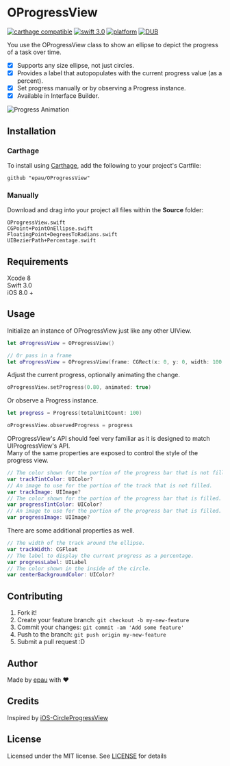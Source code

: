 # OProgressView

[![carthage compatible](https://img.shields.io/badge/Carthage-compatible-4BC51D.svg?style=flat)](https://github.com/Carthage/Carthage)
[![swift 3.0](https://img.shields.io/badge/Swift-3.0-orange.svg?style=flat)](https://developer.apple.com/swift/)
[![platform](https://img.shields.io/badge/platform-iOS-lightgrey.svg?style=flat)](https://github.com/epau/OProgressView)
[![DUB](https://img.shields.io/dub/l/vibe-d.svg)](https://github.com/epau/OProgressView)

You use the OProgressView class to show an ellipse to depict the progress of a task over time.

- [x] Supports any size ellipse, not just circles.
- [x] Provides a label that autopopulates with the current progress value (as a percent).
- [x] Set progress manually or by observing a Progress instance.
- [x] Available in Interface Builder.

![Progress Animation](http://i.giphy.com/UztBbbFqMkRKE.gif)

## Installation

### Carthage
To install using [Carthage](), add the following to your project's Cartfile:
```
github "epau/OProgressView"
```

### Manually
Download and drag into your project all files within the **Source** folder:
```
OProgressView.swift
CGPoint+PointOnEllipse.swift
FloatingPoint+DegreesToRadians.swift
UIBezierPath+Percentage.swift
```

## Requirements

Xcode 8  
Swift 3.0  
iOS 8.0 +

## Usage
Initialize an instance of OProgressView just like any other UIView.
```swift
let oProgressView = OProgressView()

// Or pass in a frame
let oProgressView = OProgressView(frame: CGRect(x: 0, y: 0, width: 100, height: 100))

```

Adjust the current progress, optionally animating the change.
```swift
oProgressView.setProgress(0.80, animated: true)
```

Or observe a Progress instance.
```swift
let progress = Progress(totalUnitCount: 100)

oProgressView.observedProgress = progress
```

OProgressView's API should feel very familiar as it is designed to match UIProgressView's API.  
Many of the same properties are exposed to control the style of the progress view.
```swift
// The color shown for the portion of the progress bar that is not filled.
var trackTintColor: UIColor?
// An image to use for the portion of the track that is not filled.
var trackImage: UIImage?
// The color shown for the portion of the progress bar that is filled.
var progressTintColor: UIColor?
// An image to use for the portion of the progress bar that is filled.
var progressImage: UIImage?
```

There are some additional properties as well.
```swift
// The width of the track around the ellipse.
var trackWidth: CGFloat
// The label to display the current progress as a percentage.
var progressLabel: UILabel
// The color shown in the inside of the circle.
var centerBackgroundColor: UIColor?
```

## Contributing
1. Fork it!
2. Create your feature branch: `git checkout -b my-new-feature`
3. Commit your changes: `git commit -am 'Add some feature'`
4. Push to the branch: `git push origin my-new-feature`
5. Submit a pull request :D

## Author
Made by [epau](https://github.com/epau) with ❤️

## Credits
Inspired by [iOS-CircleProgressView](https://github.com/CardinalNow/iOS-CircleProgressView)

## License

Licensed under the MIT license. See [LICENSE](https://github.com/epau/OProgressView/blob/master/LICENSE) for details
